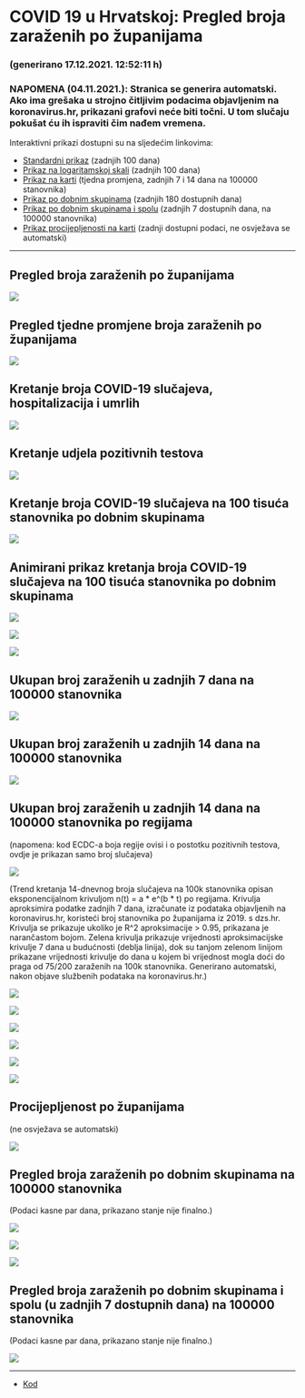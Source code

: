 # COVID 19 u Hrvatskoj: Pregled broja zaraženih po županijama

### (generirano 17.12.2021. 12:52:11 h)

### NAPOMENA (04.11.2021.): Stranica se generira automatski. Ako ima grešaka u strojno čitljivim podacima objavljenim na koronavirus.hr, prikazani grafovi neće biti točni. U tom slučaju pokušat ću ih ispraviti čim nađem vremena.

Interaktivni prikazi dostupni su na sljedećim linkovima:

- [Standardni prikaz](html/index.html) (zadnjih 100 dana)
- [Prikaz na logaritamskoj skali](html/index_log.html) (zadnjih 100 dana)
- [Prikaz na karti](html/index_map.html) (tjedna promjena, zadnjih 7 i 14 dana na 100000 stanovnika)
- [Prikaz po dobnim skupinama](html/index_per_age.html) (zadnjih 180 dostupnih dana)
- [Prikaz po dobnim skupinama i spolu](html/index_pyramid.html) (zadnjih 7 dostupnih dana, na 100000 stanovnika)
- [Prikaz procijepljenosti na karti](html/index_vaccination.html) (zadnji dostupni podaci, ne osvježava se automatski)

-----

## Pregled broja zaraženih po županijama

![](img/2021_12_16_line_plots.png)

## Pregled tjedne promjene broja zaraženih po županijama

![](img/2021_12_16_map.png)

## Kretanje broja COVID-19 slučajeva, hospitalizacija i umrlih

![](img/2021_12_16_cases_hospitalisations_deaths.png)

## Kretanje udjela pozitivnih testova

![](img/2021_12_16_percentage_positive_tests.png)

## Kretanje broja COVID-19 slučajeva na 100 tisuća stanovnika po dobnim skupinama

![](img/2021_12_16_cases_per_age_group_lines.png)

## Animirani prikaz kretanja broja COVID-19 slučajeva na 100 tisuća stanovnika po dobnim skupinama

![](img/2021_12_16anim_aug_1200.gif)

![](img/anim_cases_2021_12_16_vs_2020.gif)

![](img/2021_12_16all_counties_dots.png)

## Ukupan broj zaraženih u zadnjih 7 dana na 100000 stanovnika

![](img/2021_12_16_map_7_day_per_100k.png)

## Ukupan broj zaraženih u zadnjih 14 dana na 100000 stanovnika

![](img/2021_12_16_map_14_day_per_100k.png)

## Ukupan broj zaraženih u zadnjih 14 dana na 100000 stanovnika po regijama

(napomena: kod ECDC-a boja regije ovisi i o postotku pozitivnih testova, ovdje je prikazan samo broj slučajeva)

![](img/2021_12_16_map_14_day_per_100k_region.png)

(Trend kretanja 14-dnevnog broja slučajeva na 100k stanovnika opisan eksponencijalnom krivuljom n(t) = a * e^(b * t) po regijama. Krivulja aproksimira podatke zadnjih 7 dana, izračunate iz podataka objavljenih na koronavirus.hr, koristeći broj stanovnika po županijama iz 2019. s dzs.hr. Krivulja se prikazuje ukoliko je R^2 aproksimacije > 0.95, prikazana je narančastom bojom. Zelena krivulja prikazuje vrijednosti aproksimacijske krivulje 7 dana u budućnosti (deblja linija), dok su tanjom zelenom linijom prikazane vrijednosti krivulje do dana u kojem bi vrijednost mogla doći do praga od 75/200 zaraženih na 100k stanovnika. Generirano automatski, nakon objave službenih podataka na koronavirus.hr.)

![](img/2021_12_16_current_Jadranska_Hrvatska.png)

![](img/2021_12_16_current_Panonska_Hrvatska.png)

![](img/2021_12_16_current_Grad_Zagreb.png)

![](img/2021_12_16_current_Sjeverna_Hrvatska.png)

![](img/2021_12_16_current_Republika_Hrvatska.png)

![](img/2021_12_16_cases_hospitalisations_deaths_Republika_Hrvatska.png)

## Procijepljenost po županijama

(ne osvježava se automatski)

![](img/2021_12_16_vaccination.png)

## Pregled broja zaraženih po dobnim skupinama na 100000 stanovnika

(Podaci kasne par dana, prikazano stanje nije finalno.)

![](img/2021_12_16_per_age_group.png)

![](img/2021_12_16_per_age_group_all_0.png)

![](img/2021_12_16_per_age_group_all_1.png)

## Pregled broja zaraženih po dobnim skupinama i spolu (u zadnjih 7 dostupnih dana) na 100000 stanovnika

(Podaci kasne par dana, prikazano stanje nije finalno.)

![](img/2021_12_16_pyramid.png)

-----

- [Kod](https://github.com/ppalasek/covid_plots_croatia)

